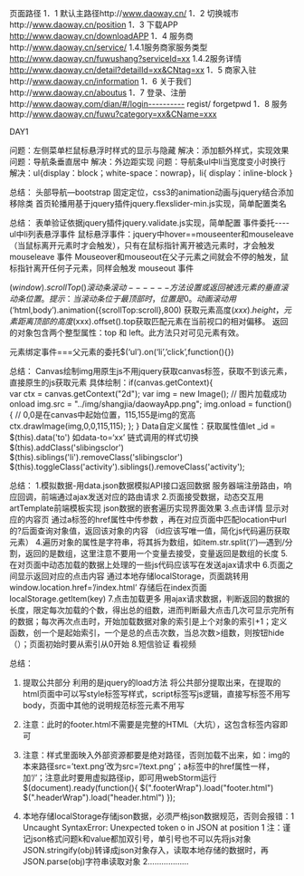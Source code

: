 页面路径
1．1	默认主路径http://www.daoway.cn/
1．2	切换城市http://www.daoway.cn/position
1．3	下载APP http://www.daoway.cn/downloadAPP
1．4	服务商http://www.daoway.cn/service/
1.4.1服务商家服务类型 
 http://www.daoway.cn/fuwushang?serviceId=xx
1.4.2服务详情 
http://www.daoway.cn/detail?detailId=xx&CNtag=xx 
1．5	商家入驻http://www.daoway.cn/information
1．6	关于我们http://www.daoway.cn/aboutus
1．7	登录、注册http://www.daoway.com/dian/#/login---------- regist/ forgetpwd
1．8	服务http://www.daoway.cn/fuwu?category=xx&CName=xxx



DAY1

问题：左侧菜单栏鼠标悬浮时样式的显示与隐藏
解决：添加额外样式，实现效果
	问题：导航条垂直居中
	解决：外边距实现
	问题：导航条ul中li当宽度变小时换行
	解决：ul{display：block；white-space：nowrap}，li{ display：inline-block }



总结：
头部导航—bootstrap 固定定位，css3的animation动画与jquery结合添加移除类
	  首页轮播用基于jquery插件jquery.flexslider-min.js实现，简单配置类名


总结：
表单验证依据jquery插件jquery.validate.js实现，简单配置
事件委托----ul中li列表悬浮事件
	 鼠标悬浮事件：jquery中hover==mouseenter和mouseleave（当鼠标离开元素时才会触发），只有在鼠标指针离开被选元素时，才会触发 mouseleave 事件
Mouseover和mouseout在父子元素之间就会不停的触发，鼠标指针离开任何子元素，同样会触发 mouseout 事件



$(window).scrollTop()滚动条滚动------方法设置或返回被选元素的垂直滚动条位置。提示：当滚动条位于最顶部时，位置是 0。
动画滚动用$(‘html,body’).animation({scrollTop:scroll},800)
获取元素高度$(xxx).height，元素距离顶部的高度$(xxx).offset().top获取匹配元素在当前视口的相对偏移。
返回的对象包含两个整型属性：top 和 left。此方法只对可见元素有效。

元素绑定事件===父元素的委托$(‘ul’).on(‘li’,’click’,function(){})


总结：
Canvas绘制img用原生js不用jquery获取canvas标签，获取不到该元素，直接原生的js获取元素
	具体绘制：if(canvas.getContext){  
        var ctx = canvas.getContext("2d");
        var img = new Image();
        // 图片加载成功onload
        img.src = "../img/shangjia/daowayApp.png";
        img.onload = function(){
// 0,0是在canvas中起始位置，115,155是img的宽高
          ctx.drawImage(img,0,0,115,115);
        };
      }
Data自定义属性：获取属性值let _id = $(this).data('to')   如data-to=‘xx’
链式调用的样式切换
$(this).addClass('slibingsclor')
$(this).siblings('li').removeClass('slibingsclor')  $(this).toggleClass('activity').siblings().removeClass('activity');




总结：
1.模拟数据-用data.json数据模拟API接口返回数据 服务器端注册路由，响应回调，前端通过ajax发送对应的路由请求
2.页面接受数据，动态交互用artTemplate前端模板实现 json数据的嵌套遍历实现界面效果
3.点击详情 显示对应的内容页 通过a标签的href属性中传参数 ，再在对应页面中匹配location中url的?后面查询对象值，返回该对象的内容 （id应该写唯一值，简化js代码遍历获取元素）
4.遍历对象的属性是字符串，将其拆为数组，如item.str.split(‘/’)—遇到/分割，返回的是数组，这里注意不要用一个变量去接受，变量返回是数组的长度
5.在对页面中动态加载的数据上处理的一些js代码应该写在发送ajax请求中
6.页面之间显示返回对应的点击内容 通过本地存储localStorage，页面跳转用window.location.href=’/index.html’ 存储后在index页面localStorage.getItem(key)
7.点击加载更多 用ajax请求数据，判断返回的数据的长度，限定每次加载的个数，得出总的组数，进而判断最大点击几次可显示完所有的数据；每次再次点击时，开始加载数据对象的索引是上个对象的索引+1；定义函数，创一个是起始索引，一个是总的点击次数，当总次数>组数，则按钮hide（）；页面初始时要从索引从0开始
8.短信验证 看视频





总结：
1.	提取公共部分 利用的是jquery的load方法 将公共部分提取出来，在提取的html页面中可以写style标签写样式，script标签写js逻辑，直接写标签不用写body，页面中其他的说明规范标签元素不用写
2.	注意：此时的footer.html不需要是完整的HTML（大坑），这包含标签内容即可
3.	注意：样式里面映入外部资源都要是绝对路径，否则加载不出来，如：img的本来路径src=’text.png’改为src=’/text.png’；a标签中的href属性一样，加‘/’；注意此时要用虚拟路径ip，即可用webStorm运行
$(document).ready(function(){
  $(".footerWrap").load("footer.html")
  $(".headerWrap").load("header.html")
});


1.	本地存储localStorage存储json数据，必须严格json数据规范，否则会报错：1 Uncaught SyntaxError: Unexpected token o in JSON at position 1
注：谨记json格式问题k和value都加双引号，单引号也不可以先将js对象JSON.stringify(obj)转译成json对象存入，读取本地存储的数据时，再JSON.parse(obj)字符串读取对象
2………………



